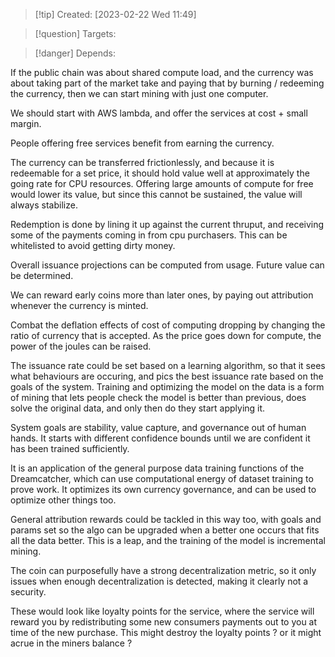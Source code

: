 
>[!tip] Created: [2023-02-22 Wed 11:49]

>[!question] Targets: 

>[!danger] Depends: 

If the public chain was about shared compute load, and the currency was about taking part of the market take and paying that by burning / redeeming the currency, then we can start mining with just one computer.

We should start with AWS lambda, and offer the services at cost + small margin.

People offering free services benefit from earning the currency.

The currency can be transferred frictionlessly, and because it is redeemable for a set price, it should hold value well at approximately the going rate for CPU resources.  Offering large amounts of compute for free would lower its value, but since this cannot be sustained, the value will always stabilize.

Redemption is done by lining it up against the current thruput, and receiving some of the payments coming in from cpu purchasers.  This can be whitelisted to avoid getting dirty money.

Overall issuance projections can be computed from usage. Future value can be determined.

We can reward early coins more than later ones, by paying out attribution whenever the currency is minted.

Combat the deflation effects of cost of computing dropping by changing the ratio of currency that is accepted.  As the price goes down for compute, the power of the joules can be raised.

The issuance rate could be set based on a learning algorithm, so that it sees what behaviours are occuring, and pics the best issuance rate based on the goals of the system. Training and optimizing the model on the data is a form of mining that lets people check the model is better than previous, does solve the original data, and only then do they start applying it.

System goals are stability, value capture, and governance out of human hands.  It starts with different confidence bounds until we are confident it has been trained sufficiently.

It is an application of the general purpose data training functions of the Dreamcatcher, which can use computational energy of dataset training to prove work.  It optimizes its own currency governance, and can be used to optimize other things too.

General attribution rewards could be tackled in this way too, with goals and params set so the algo can be upgraded when a better one occurs that fits all the data better.  This is a leap, and the training of the model is incremental mining.

The coin can purposefully have a strong decentralization metric, so it only issues when enough decentralization is detected, making it clearly not a security.

These would look like loyalty points for the service, where the service will reward you by redistributing some new consumers payments out to you at time of the new purchase.  This might destroy the loyalty points ? or it might acrue in the miners balance ?